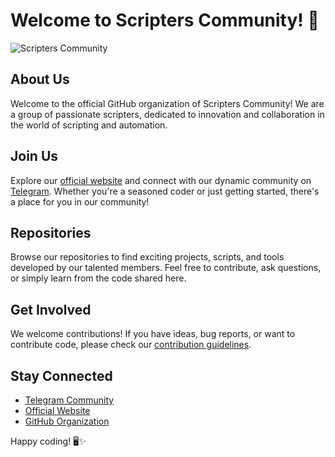 # Welcome to Scripters Community! 🚀

![Scripters Community](https://img.shields.io/badge/Scripters-Community-blue.svg)

## About Us

Welcome to the official GitHub organization of Scripters Community! We are a group of passionate scripters, dedicated to innovation and collaboration in the world of scripting and automation.

## Join Us

Explore our [official website](https://scripters.shop) and connect with our dynamic community on [Telegram](https://t.me/ScriptersCommunity). Whether you're a seasoned coder or just getting started, there's a place for you in our community!

## Repositories

Browse our repositories to find exciting projects, scripts, and tools developed by our talented members. Feel free to contribute, ask questions, or simply learn from the code shared here.

## Get Involved

We welcome contributions! If you have ideas, bug reports, or want to contribute code, please check our [contribution guidelines](CONTRIBUTING.md).

## Stay Connected

- [Telegram Community](https://t.me/ScriptersCommunity)
- [Official Website](https://scripters.shop)
- [GitHub Organization](https://github.com/ScriptersCommunity)

Happy coding! 🖥️✨
